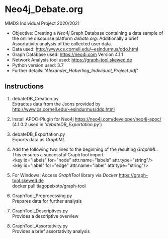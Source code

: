 # Neo4j_Debate.org
MMDS Individual Project 2020/2021

* Objective: Creating a *Neo4j* Graph Database containing a data sample of the online discourse platform *debate.org*. Additionally a brief Assortativity analysis of the collected user data. 
* Data used: http://www.cs.cornell.edu/~esindurmus/ddo.html
* Graph Database used: https://neo4j.com Version 4.1.1
* Network Analysis tool used: https://graph-tool.skewed.de
* Python version used: 3.7
* Further details: *\'Alexander_Haberling_Individual_Project.pdf\'*

## Instructions

1. debateDB_Creation.py \
	Extractes data from the Jsons provided by http://www.cs.cornell.edu/~esindurmus/ddo.html

2. Install APOC-Plugin for Neo4j https://neo4j.com/developer/neo4j-apoc/ (4.1.0.2 used in *\'debateDB_Exportation.py\'*)

3. debateDB_Exportation.py \
	Exports data as *GraphML*

4. Add the following two lines to the beginning of the resulting *GraphML*. This ensures a successful GraphTool import \
		\<key id="labels" for="node" attr.name="labels" attr.type="string"/> \
		\<key id="label" for="edge" attr.name="label" attr.type="string"/>

5. For Windows: Access *GraphTool* library via *Docker* https://graph-tool.skewed.de \
		docker pull tiagopeixoto/graph-tool

6. GraphTool_Preprocessing.py \
	Prepares data for further analysis

7. GraphTool_Descriptives.py \
	Provides a descriptive overview

8. GraphTool_Assortativity.py \
	Provides a brief assortativity analysis


